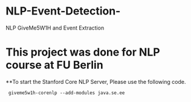# NLP-Event-Detection-
NLP GiveMe5W1H and Event Extraction
# This project was done for NLP course at FU Berlin

**To start the Stanford Core NLP Server, Please use the following code.

```
 giveme5w1h-corenlp --add-modules java.se.ee 
 ```


